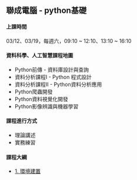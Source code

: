 ## 聯成電腦 - python基礎

#### 上課時間

03/12、03/19，每週六，09:10 ~ 12:10、13:10 ~ 16:10

#### 資料科學、人工智慧課程地圖

- Python前傳 - 資料庫設計與查詢
- 資料分析課程I - Python 程式設計
- 資料分析課程II - Python資料分析應用
- Python爬蟲開發
- Python資料視覺化開發
- Python影像辨識與機器學習

#### 課程進行方式

- 理論講述
- 實務練習

#### 課程大綱

- [1. 環境建置](https://mirdex.github.io/python1117/1.%20environment.slides.html)
